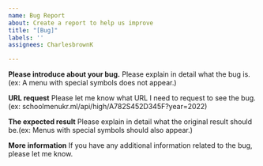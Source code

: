 ```yaml
---
name: Bug Report
about: Create a report to help us improve
title: "[Bug]"
labels: ''
assignees: CharlesbrownK

---
```


**Please introduce about your bug.**
Please explain in detail what the bug is.(ex: A menu with special symbols does not appear.)


**URL request**
Please let me know what URL I need to request to see the bug.(ex: schoolmenukr.ml/api/high/A782S452D345F?year=2022)


**The expected result**
Please explain in detail what the original result should be.(ex: Menus with special symbols should also appear.)


**More information**
If you have any additional information related to the bug, please let me know.